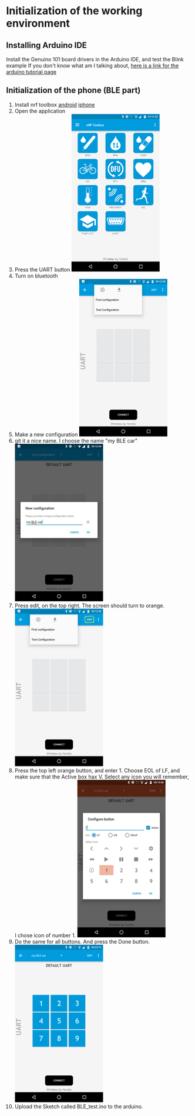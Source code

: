 # Initialization of the working environment

## Installing Arduino IDE

Install the Genuino 101 board drivers in the Arduino IDE, and test the Blink example
If you don't know what am I talking about, [here is a link for the arduino tutorial page](https://www.arduino.cc/en/Guide/Arduino101#toc2)

## Initialization of the phone (BLE part)

1. Install nrf toolbox [android](https://play.google.com/store/apps/details?id=no.nordicsemi.android.nrftoolbox&hl=en) [iphone](https://itunes.apple.com/us/app/nrf-toolbox/id820906058?mt=8)
1. Open the application
1. Press the UART button
![will look like a UART connection](./pictures/app1.png)
1. Turn on bluetooth
1. Make a new configuration ![drop list on the top, press the plus](./pictures/new-setup.png)
1. git it a nice name. I choose the name "my BLE car" ![be creative](./pictures/name-setup.png)
1. Press edit, on the top right. The screen should turn to orange. ![look harder if you don't find it](./pictures/edit-button.png)
1. Press the top left orange button, and enter 1. Choose EOL of LF, and make sure that the Active box hax V. Select any icon you will remember, I chose icon of number 1. ![ ](./pictures/init-button.png)
1. Do the same for all buttons. And press the Done button. ![should look like a numpad](./pictures/finished.png)
1. Upload the Sketch called BLE_test.ino to the arduino.